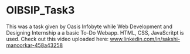 # OIBSIP_Task3
This was a task given by Oasis Infobyte while Web Development and Designing Internship a a basic To-Do Webapp. HTML, CSS, JavaScritpt is used. Check out this video uploaded here: www.linkedin.com/in/sakshi-manoorkar-458a43258
